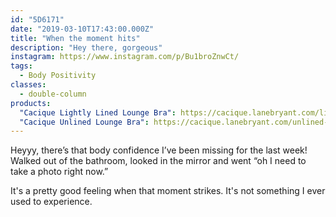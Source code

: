 ```yaml
---
id: "5D6171"
date: "2019-03-10T17:43:00.000Z"
title: "When the moment hits"
description: "Hey there, gorgeous"
instagram: https://www.instagram.com/p/Bu1broZnwCt/
tags:
  - Body Positivity
classes:
  - double-column
products:
  "Cacique Lightly Lined Lounge Bra": https://cacique.lanebryant.com/lightly-lined-lounge-bra/prd-338708
  "Cacique Unlined Lounge Bra": https://cacique.lanebryant.com/unlined-lounge-bra/prd-350963
---
```

Heyyy, there’s that body confidence I’ve been missing for the last week! Walked out of the bathroom, looked in the mirror and went “oh I need to take a photo right now.”

It's a pretty good feeling when that moment strikes. It's not something I ever used to experience.

